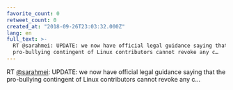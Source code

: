 ```yaml
---
favorite_count: 0
retweet_count: 0
created_at: "2018-09-26T23:03:32.000Z"
lang: en
full_text: >-
  RT @sarahmei: UPDATE: we now have official legal guidance saying that the
  pro-bullying contingent of Linux contributors cannot revoke any c…
---
```


RT [@sarahmei](https://twitter.com/sarahmei): UPDATE: we now have official legal
guidance saying that the pro-bullying contingent of Linux contributors cannot
revoke any c…
